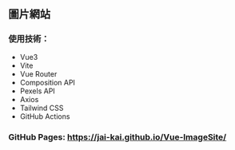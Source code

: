 ## 圖片網站
### 使用技術：  
- Vue3  
- Vite  
- Vue Router  
- Composition API  
- Pexels API
- Axios  
- Tailwind CSS
- GitHub Actions  
### GitHub Pages: https://jai-kai.github.io/Vue-ImageSite/  
